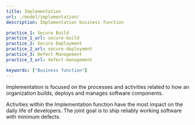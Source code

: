 ```yaml
---
title: Implementation
url: ./model/implementation/
description: Implementation business function

practice_1: Secure Build
practice_1_url: secure-build
practice_2: Secure Deployment
practice_2_url: secure-deployment
practice_3: Defect Management
practice_3_url: defect-management

keywords: ["Business function"]
---
```


Implementation is focused on the processes and activities related to how an organization builds, deploys and manages software components.

Activities within the Implementation function have the most impact on the daily life of developers. The joint goal is to ship reliably working software with minimum defects.

